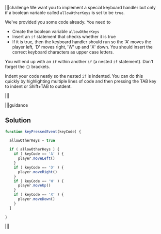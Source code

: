 |||challenge
We want you to implement a special keyboard handler but only if a boolean variable called `allowOtherKeys` is set to be `true`.

We've provided you some code already. You need to 

- Create the boolean variable `allowOtherKeys`
- Insert an `if` statement that checks whether it is true
- If it is true, then the keyboard handler should run so the 'A' moves the player left, 'D' moves right, 'W' up and 'X' down. You should insert the correct keyboard characters as upper case letters.

You will end up with an `if` within another `if` (a nested `if` statement). Don't forget the `{}` brackets.

Indent your code neatly so the nested `if` is indented. You can do this quickly by highlighting multiple lines of code and then pressing the TAB key to indent or Shift+TAB to outdent.

|||


|||guidance
## Solution
```javascript
function keyPressedEvent(keyCode) {

  allowOtherKeys = true
  
  if ( allowOtherKeys ) {
    if ( keyCode == 'A' ) {
      player.moveLeft()
    } 
    if ( keyCode == 'D' ) {
      player.moveRight()
    } 
    if ( keyCode == 'W' ) {
      player.moveUp()
    } 
    if ( keyCode == 'X' ) {
      player.moveDown()
    } 
  }
   
}
```
|||